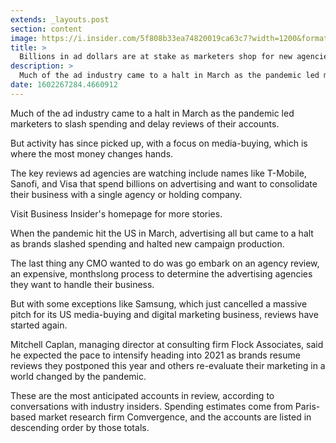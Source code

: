 ```yaml
--- 
extends: _layouts.post 
section: content 
image: https://i.insider.com/5f808b33ea74820019ca63c7?width=1200&format=jpeg 
title: > 
  Billions in ad dollars are at stake as marketers shop for new agencies — here are the biggest accounts up for grabs 
description: > 
  Much of the ad industry came to a halt in March as the pandemic led marketers to slash spending and delay reviews of their accounts.Visit Business Insider's homepage for more stories.But with some exceptions like Samsung, which just cancelled a massive pitch for its US media-buying and digital marketing business, reviews have started again.These are the most anticipated accounts in review, according to conversations with industry insiders.Spending estimates come from Paris-based market research firm Comvergence, and the accounts are listed in descending order by those totals. 
date: 1602267284.4660912 
--- 
```

Much of the ad industry came to a halt in March as the pandemic led marketers to slash spending and delay reviews of their accounts.

But activity has since picked up, with a focus on media-buying, which is where the most money changes hands.

The key reviews ad agencies are watching include names like T-Mobile, Sanofi, and Visa that spend billions on advertising and want to consolidate their business with a single agency or holding company.

Visit Business Insider's homepage for more stories.

When the pandemic hit the US in March, advertising all but came to a halt as brands slashed spending and halted new campaign production.

The last thing any CMO wanted to do was go embark on an agency review, an expensive, monthslong process to determine the advertising agencies they want to handle their business.

But with some exceptions like Samsung, which just cancelled a massive pitch for its US media-buying and digital marketing business, reviews have started again.

Mitchell Caplan, managing director at consulting firm Flock Associates, said he expected the pace to intensify heading into 2021 as brands resume reviews they postponed this year and others re-evaluate their marketing in a world changed by the pandemic.

These are the most anticipated accounts in review, according to conversations with industry insiders. Spending estimates come from Paris-based market research firm Comvergence, and the accounts are listed in descending order by those totals.